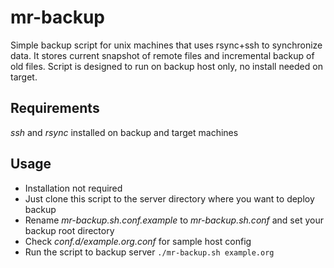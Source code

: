mr-backup
=========

Simple backup script for unix machines that uses rsync+ssh to synchronize data.
It stores current snapshot of remote files and incremental backup of old files.
Script is designed to run on backup host only, no install needed on target.

Requirements
------------

_ssh_ and _rsync_ installed on backup and target machines

Usage
-----

* Installation not required
* Just clone this script to the server directory where you want to deploy backup
* Rename _mr-backup.sh.conf.example_ to _mr-backup.sh.conf_ and set your backup root directory
* Check _conf.d/example.org.conf_ for sample host config
* Run the script to backup server `./mr-backup.sh example.org`
